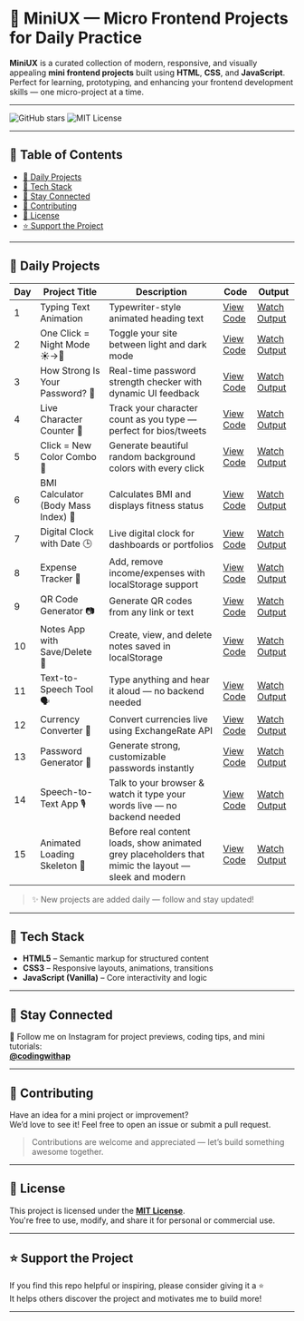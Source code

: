# 🌟 MiniUX — Micro Frontend Projects for Daily Practice

**MiniUX** is a curated collection of modern, responsive, and visually appealing **mini frontend projects** built using **HTML**, **CSS**, and **JavaScript**.  
Perfect for learning, prototyping, and enhancing your frontend development skills — one micro-project at a time.

---

![GitHub stars](https://img.shields.io/github/stars/aman-ap-official/MiniUX?style=social)
![MIT License](https://img.shields.io/github/license/aman-ap-official/MiniUX)

---

## 📖 Table of Contents
- [📅 Daily Projects](#-daily-projects)
- [🧰 Tech Stack](#-tech-stack)
- [📱 Stay Connected](#-stay-connected)
- [🤝 Contributing](#-contributing)
- [📄 License](#-license)
- [⭐ Support the Project](#-support-the-project)

---

## 📅 Daily Projects

| Day | Project Title                         | Description                                                      | Code                                                                                   | Output                                                                 |
|-----|---------------------------------------|------------------------------------------------------------------|----------------------------------------------------------------------------------------|------------------------------------------------------------------------|
| 1   | Typing Text Animation                 | Typewriter-style animated heading text                           | [View Code](https://github.com/aman-ap-official/MiniUX/blob/main/Day%201/Day%201.html) | [Watch Output](https://www.instagram.com/reel/DMTDn8jyw7E/)            |
| 2   | One Click = Night Mode ☀️→🌙           | Toggle your site between light and dark mode                     | [View Code](https://github.com/aman-ap-official/MiniUX/blob/main/Day%202/Day%202.html) | [Watch Output](https://www.instagram.com/reel/DMVROq6y4Zl/)            |
| 3   | How Strong Is Your Password? 🔐       | Real-time password strength checker with dynamic UI feedback     | [View Code](https://github.com/aman-ap-official/MiniUX/blob/main/Day%203/Day%203.html) | [Watch Output](https://www.instagram.com/reel/DMX3m9ryNN6/)            |
| 4   | Live Character Counter 💬             | Track your character count as you type — perfect for bios/tweets | [View Code](https://github.com/aman-ap-official/MiniUX/blob/main/Day%204/Day%204.html) | [Watch Output](https://www.instagram.com/reel/DMaSmRPy7sq/)            |
| 5   | Click = New Color Combo 🎨            | Generate beautiful random background colors with every click     | [View Code](https://github.com/aman-ap-official/MiniUX/blob/main/Day%205/Day%205.html) | [Watch Output](https://www.instagram.com/reel/DMc74xZSam7/)            |
| 6   | BMI Calculator (Body Mass Index) 📌   | Calculates BMI and displays fitness status                       | [View Code](https://github.com/aman-ap-official/MiniUX/blob/main/Day%206/Day%206.html) | [Watch Output](https://www.instagram.com/reel/DMhkULdR_fp/)            |
| 7   | Digital Clock with Date 🕒            | Live digital clock for dashboards or portfolios                  | [View Code](https://github.com/aman-ap-official/MiniUX/blob/main/Day%207/Day%207.html) | [Watch Output](https://www.instagram.com/reel/DMk28U8ydKz/)            |
| 8   | Expense Tracker 💸                    | Add, remove income/expenses with localStorage support            | [View Code](https://github.com/aman-ap-official/MiniUX/blob/main/Day%208/Day%208.html) | [Watch Output](https://www.instagram.com/reel/DMnO7nVy3Gt/)            |
| 9   | QR Code Generator 📷                  | Generate QR codes from any link or text                          | [View Code](https://github.com/aman-ap-official/MiniUX/blob/main/Day%209/Day%209.html) | [Watch Output](https://www.instagram.com/reel/DMpxmhmyaMv/)            |
| 10  | Notes App with Save/Delete 📝         | Create, view, and delete notes saved in localStorage             | [View Code](https://github.com/aman-ap-official/MiniUX/blob/main/Day%2010/Day%2010.html) | [Watch Output](https://www.instagram.com/reel/DMsZFSoSSzT/)            |
| 11  | Text-to-Speech Tool 🗣️               | Type anything and hear it aloud — no backend needed              | [View Code](https://github.com/aman-ap-official/MiniUX/blob/main/Day%2011/Day%2011.html) | [Watch Output](https://www.instagram.com/reel/DMu-_FbSrcx/)            |
| 12  | Currency Converter 💱                | Convert currencies live using ExchangeRate API                   | [View Code](https://github.com/aman-ap-official/MiniUX/blob/main/Day%2012/Day%2012.html) | [Watch Output](https://www.instagram.com/reel/DMxdh-DSMSn/)            |
| 13  | Password Generator 🔐                 | Generate strong, customizable passwords instantly                | [View Code](https://github.com/aman-ap-official/MiniUX/blob/main/Day%2013/Day%2013.html) | [Watch Output](https://www.instagram.com/reel/DM2qEH6Snh6/)            |
| 14  | Speech-to-Text App 🎙️                | Talk to your browser & watch it type your words live — no backend needed | [View Code](https://github.com/aman-ap-official/MiniUX/blob/main/Day%2014/Day%2014.html) | [Watch Output](https://www.instagram.com/reel/DM5PaBwSqY8/?utm_source=ig_web_copy_link&igsh=MzRlODBiNWFlZA==) |
| 15  | Animated Loading Skeleton 📅          | Before real content loads, show animated grey placeholders that mimic the layout — sleek and modern | [View Code](https://github.com/aman-ap-official/MiniUX/blob/main/Day%2015/Day%2015.html) | [Watch Output](https://www.instagram.com/reel/DM71k9zS6BQ/?utm_source=ig_web_copy_link&igsh=MzRlODBiNWFlZA==) |


> ✨ New projects are added daily — follow and stay updated!

---


## 🧰 Tech Stack

- **HTML5** – Semantic markup for structured content  
- **CSS3** – Responsive layouts, animations, transitions  
- **JavaScript (Vanilla)** – Core interactivity and logic  

---

## 📱 Stay Connected

📸 Follow me on Instagram for project previews, coding tips, and mini tutorials:  
**[@codingwithap](https://instagram.com/codingwithap)**

---

## 🤝 Contributing

Have an idea for a mini project or improvement?  
We’d love to see it! Feel free to open an issue or submit a pull request.

> Contributions are welcome and appreciated — let’s build something awesome together.

---

## 📄 License

This project is licensed under the **[MIT License](LICENSE)**.  
You're free to use, modify, and share it for personal or commercial use.

---

## ⭐ Support the Project

If you find this repo helpful or inspiring, please consider giving it a ⭐  
It helps others discover the project and motivates me to build more!

---
